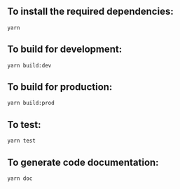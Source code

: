 ## To install the required dependencies:

```shell
yarn 
```

## To build for development:
```shell
yarn build:dev
```

## To build for production:
```shell
yarn build:prod
```

## To test:
```shell
yarn test
```

## To generate code documentation:
```shell
yarn doc
```